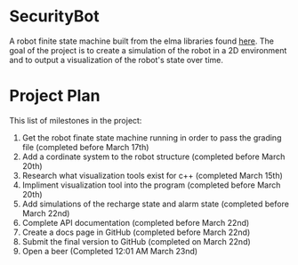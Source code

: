 # SecurityBot
A robot finite state machine built from the elma libraries found [here](https://github.com/klavinslab/elma).  The goal of the project is to create a simulation of the robot in a 2D environment and to output a visualization of the robot's state over time.

Project Plan
===
This list of milestones in the project:
1. Get the robot finate state machine running in order to pass the grading file (completed before March 17th)
1. Add a cordinate system to the robot structure (completed before March 20th)
2. Research what visualization tools exist for c++ (completed March 15th) 
1. Impliment visualization tool into the program (completed before March 20th)
1. Add simulations of the recharge state and alarm state (completed before March 22nd)
1. Complete API documentation (completed before March 22nd)
1. Create a docs page in GitHub (completed before March 22nd)
1. Submit the final version to GitHub (completed on March 22nd)
1. Open a beer (Completed 12:01 AM March 23nd)
